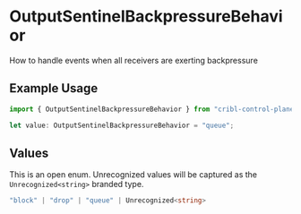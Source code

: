 # OutputSentinelBackpressureBehavior

How to handle events when all receivers are exerting backpressure

## Example Usage

```typescript
import { OutputSentinelBackpressureBehavior } from "cribl-control-plane/models/operations";

let value: OutputSentinelBackpressureBehavior = "queue";
```

## Values

This is an open enum. Unrecognized values will be captured as the `Unrecognized<string>` branded type.

```typescript
"block" | "drop" | "queue" | Unrecognized<string>
```